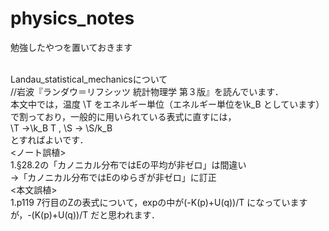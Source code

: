 # physics_notes
勉強したやつを置いておきます<br><br>

Landau_statistical_mechanicsについて<br>
//岩波『ランダウ＝リフシッツ 統計物理学 第３版』を読んでいます．<br>
本文中では，温度 \T をエネルギー単位（エネルギー単位を\k_B としています）で割っており，一般的に用いられている表式に直すには，<br>
\T →\k_B T , \S → \S/k_B <br>
とすればよいです．<br>
<ノート誤植><br>
1.§28.2の「カノニカル分布ではEの平均が非ゼロ」は間違い<br>
→「カノニカル分布ではEのゆらぎが非ゼロ」に訂正<br>
<本文誤植><br>
1.p119 7行目のZの表式について，expの中が(-K(p)+U(q))/T になっていますが，-(K(p)+U(q))/T だと思われます．<br>
